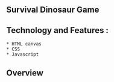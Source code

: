 ## Survival Dinosaur Game

## Technology and Features :
    * HTML canvas
    * CSS
    * Javascript
    
## Overview

